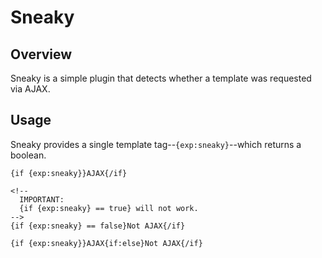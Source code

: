 # Sneaky
## Overview
Sneaky is a simple plugin that detects whether a template was requested via
AJAX.

## Usage
Sneaky provides a single template tag--`{exp:sneaky}`--which returns a boolean.

    {if {exp:sneaky}}AJAX{/if}

    <!--
      IMPORTANT:
      {if {exp:sneaky} == true} will not work.
    -->
    {if {exp:sneaky} == false}Not AJAX{/if}

    {if {exp:sneaky}}AJAX{if:else}Not AJAX{/if}
